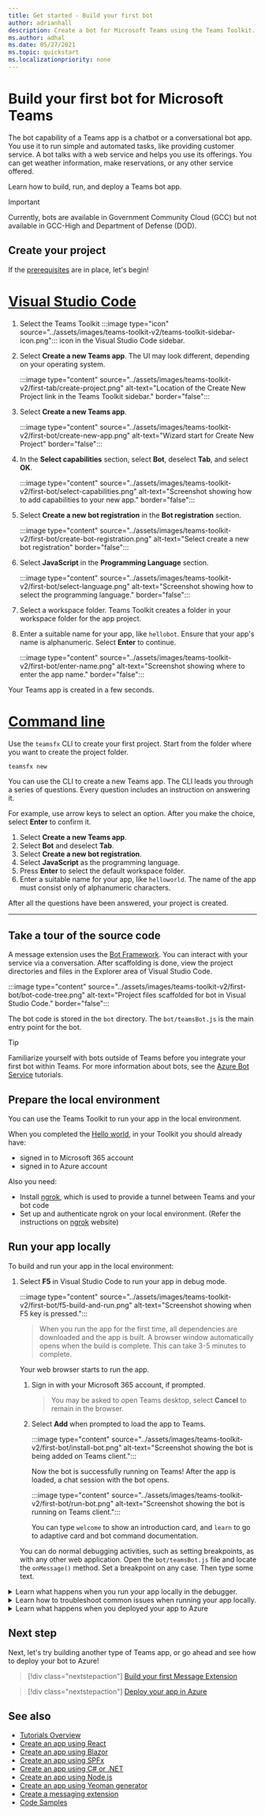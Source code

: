 ```yaml
---
title: Get started - Build your first bot
author: adrianhall
description: Create a bot for Microsoft Teams using the Teams Toolkit.
ms.author: adhal
ms.date: 05/27/2021
ms.topic: quickstart
ms.localizationpriority: none
---
```


# Build your first bot for Microsoft Teams

The bot capability of a Teams app is a chatbot or a conversational bot app. You use it to run simple and automated tasks, like providing customer service. A bot talks with a web service and helps you use its offerings. You can get weather information, make reservations, or any other service offered.

Learn how to build, run, and deploy a Teams bot app.


> [!IMPORTANT]
> Currently, bots are available in Government Community Cloud (GCC) but not available in GCC-High and Department of Defense (DOD).


## Create your project

If the [prerequisites](prerequisites.md) are in place, let's begin!

# [Visual Studio Code](#tab/vscode)

1. Select the Teams Toolkit :::image type="icon" source="../assets/images/teams-toolkit-v2/teams-toolkit-sidebar-icon.png"::: icon in the Visual Studio Code sidebar.

1. Select **Create a new Teams app**. The UI may look different, depending on your operating system.

   :::image type="content" source="../assets/images/teams-toolkit-v2/first-tab/create-project.png" alt-text="Location of the Create New Project link in the Teams Toolkit sidebar." border="false":::

1. Select **Create a new Teams app**.

   :::image type="content" source="../assets/images/teams-toolkit-v2/first-bot/create-new-app.png" alt-text="Wizard start for Create New Project" border="false":::

1. In the **Select capabilities** section, select **Bot**, deselect **Tab**, and select **OK**.

   :::image type="content" source="../assets/images/teams-toolkit-v2/first-bot/select-capabilities.png" alt-text="Screenshot showing how to add capabilities to your new app." border="false":::

1. Select **Create a new bot registration** in the **Bot registration** section.

   :::image type="content" source="../assets/images/teams-toolkit-v2/first-bot/create-bot-registration.png" alt-text="Select create a new bot registration" border="false":::

1. Select **JavaScript** in the **Programming Language** section.

    :::image type="content" source="../assets/images/teams-toolkit-v2/first-bot/select-language.png" alt-text="Screenshot showing how to select the programming language." border="false":::

1. Select a workspace folder. Teams Toolkit creates a folder in your workspace folder for the app project.

1. Enter a suitable name for your app, like `hellobot`. Ensure that your app's name is alphanumeric. Select **Enter** to continue.

   :::image type="content" source="../assets/images/teams-toolkit-v2/first-bot/enter-name.png" alt-text="Screenshot showing where to enter the app name." border="false":::

Your Teams app is created in a few seconds.

# [Command line](#tab/cli)

Use the `teamsfx` CLI to create your first project.  Start from the folder where you want to create the project folder.

``` bash
teamsfx new
```

You can use the CLI to create a new Teams app. The CLI leads you through a series of questions. Every question includes an instruction on answering it.

For example, use arrow keys to select an option. After you make the choice, select **Enter** to confirm it.


1. Select **Create a new Teams app**.
1. Select **Bot** and deselect **Tab**.
1. Select **Create a new bot registration**.
1. Select **JavaScript** as the programming language.
1. Press **Enter** to select the default workspace folder.
1. Enter a suitable name for your app, like `helloworld`.  The name of the app must consist only of alphanumeric characters.

After all the questions have been answered, your project is created.

---

## Take a tour of the source code

A message extension uses the [Bot Framework](https://docs.botframework.com). You can interact with your service via a conversation. After scaffolding is done, view the project directories and files in the Explorer area of Visual Studio Code.

:::image type="content" source="../assets/images/teams-toolkit-v2/first-bot/bot-code-tree.png" alt-text="Project files scaffolded for bot in Visual Studio Code." border="false":::

The bot code is stored in the `bot` directory. The `bot/teamsBot.js` is the main entry point for the bot.

> [!Tip]
> Familiarize yourself with bots outside of Teams before you integrate your first bot within Teams.  For more information about bots, see the [Azure Bot Service](/azure/bot-service/bot-builder-basics?view=azure-bot-service-4.0&preserve-view=true) tutorials.

## Prepare the local environment

You can use the Teams Toolkit to run your app in the local environment.

When you completed the [Hello world](first-app-react.md), in your Toolkit you should already have:

- signed in to Microsoft 365 account
- signed in to Azure account

Also you need:

- Install [ngrok](https://ngrok.io), which is used to provide a tunnel between Teams and your bot code
- Set up and authenticate ngrok on your local environment. (Refer the instructions on [ngrok](https://ngrok.io) website)

## Run your app locally

To build and run your app in the local environment:

1. Select **F5** in Visual Studio Code to run your app in debug mode.

   :::image type="content" source="../assets/images/teams-toolkit-v2/first-bot/f5-build-and-run.png" alt-text="Screenshot showing when F5 key is pressed.":::

   > When you run the app for the first time, all dependencies are downloaded and the app is built.  A browser window automatically opens when the build is complete. This can take 3-5 minutes to complete.

    Your web browser starts to run the app.

    1. Sign in with your Microsoft 365 account, if prompted.

       > You may be asked to open Teams desktop, select **Cancel** to remain in the browser.

    1. Select **Add** when prompted to load the app to Teams.

       :::image type="content" source="../assets/images/teams-toolkit-v2/first-bot/install-bot.png" alt-text="Screenshot showing the bot is being added on Teams client.":::

       Now the bot is successfully running on Teams! After the app is loaded, a chat session with the bot opens.

       :::image type="content" source="../assets/images/teams-toolkit-v2/first-bot/run-bot.png" alt-text="Screenshot showing the bot is running on Teams client.":::

       You can type `welcome` to show an introduction card, and `learn` to go to adaptive card and bot command documentation.
   
   You can do normal debugging activities, such as setting breakpoints, as with any other web application. Open the `bot/teamsBot.js` file and locate the `onMessage()` method. Set a breakpoint on any case. Then type some text.

<!-- markdownlint-disable MD033 -->
<details>
<summary>Learn what happens when you run your app locally in the debugger.</summary>

When you select the **F5** key, the Teams Toolkit:

1. Registers your application with Azure Active Directory.
1. Registers your application for "side loading" in Microsoft Teams.
1. Starts ngrok tunnel so Teams can communicate with your app.
1. Starts Microsoft Teams with a command to instruct Teams to sideload the application.

</details>

<!-- markdownlint-disable MD033 -->
<details>
<summary>Learn how to troubleshoot common issues when running your app locally.</summary>

To run your app in Teams, use your Microsoft 365 development account that allows app sideloading. For more information about account opening, see [Prerequisites](prerequisites.md#set-up-your-teams-development-tenant).

> [!IMPORTANT]
> Currently, sideloading apps are available in Government Community Cloud (GCC), GCC-High, and DOD.

> [!TIP]
> Check for issues before sideloading your app, using the [app validation tool](https://dev.teams.microsoft.com/appvalidation.html). This tool is included in the toolkit. Fix the errors to sideload the app.
</details>

<!-- markdownlint-disable MD033 -->

<details>
<summary>Learn what happens when you deployed your app to Azure</summary>

Before deployment, the application has been running in your local environment:

- The application HTTP endpoint, where Microsoft Teams loads the application, runs locally.

   Deployment involves two steps. First, you provision resources on an active Azure subscription. Then, you deploy (upload) the backend and frontend code for the application to Azure. The backend uses various Azure services, including Azure App Service and Azure Bot Service.

</details>


## Next step

Next, let's try building another type of Teams app, or go ahead and see how to deploy your bot to Azure!

> [!div class="nextstepaction"]
> [Build your first Message Extension](../get-started/first-message-extension.md)

> [!div class="nextstepaction"]
> [Deploy your app in Azure](../get-started/get-started-deploy-teams-app-azure.md)

## See also

* [Tutorials Overview](code-samples.md) 
* [Create an app using React](first-app-react.md)
* [Create an app using Blazor](first-app-blazor.md)
* [Create an app using SPFx](first-app-spfx.md)
* [Create an app using C# or .NET](get-started-dotnet-app-studio.md)
* [Create an app using Node.js](get-started-nodejs-app-studio.md)
* [Create an app using Yeoman generator](get-started-yeoman.md)
* [Create a messaging extension](first-message-extension.md)
* [Code Samples](https://github.com/OfficeDev/Microsoft-Teams-Samples)
